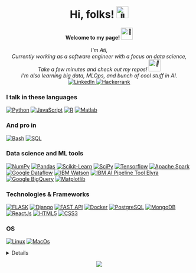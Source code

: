<h1 align="center">Hi, folks! 
      <img src="https://fonts.gstatic.com/s/e/notoemoji/latest/1f44b/512.gif" alt="👋" width="32" height="32">
</h1>

<p align="center">
    <b>Welcome to my page!
      <img src="https://fonts.gstatic.com/s/e/notoemoji/latest/1f389/512.gif" alt="🎉" width="32" height="32">
    </b>
    <br><br>
    <i>
        I'm Ati,<br>
        Currently working as a software engineer with a focus on data science,<br>
        Take a few minutes and check out my repos! <img src="https://fonts.gstatic.com/s/e/notoemoji/latest/1f64c/512.gif" alt="🙌" width="32" height="32"><br>
        I'm also learning big data, MLOps, and bunch of cool stuff in AI.
    </i>
    <br>
    <a href="https://www.linkedin.com/in/atefeh-barzideh">
        <img src="https://img.shields.io/badge/LinkedIn-red?style=flat-square&logo=linkedin&logoColor=white" alt="LinkedIn">
    </a>
    <a href="https://www.hackerrank.com/sthcin">
        <img src="https://img.shields.io/badge/Hackerrank-red?style=flat-square&logo=hackerrank&logoColor=white" alt="Hackerrank">
    </a>
</p>

### I talk in these languages
[![Python](https://img.shields.io/badge/Python-black?style=for-the-badge&logo=python)](https://github.com/sthcin)
[![JavaScript](https://img.shields.io/badge/Javascript-black?style=for-the-badge&logo=javascript)](https://github.com/sthciN)
[![R](https://img.shields.io/badge/R-black?style=for-the-badge&logo=r)](https://github.com/sthciN)
[![Matlab](https://img.shields.io/badge/Matlab-black?style=for-the-badge&logo=matlab)](https://github.com/sthciN)

### And pro in
[![Bash](https://img.shields.io/badge/bash-black?style=for-the-badge&logo=gnu-bash&logoColor=white)](https://github.com/sthciN)
[![SQL](https://img.shields.io/badge/sql-black?style=for-the-badge&logo=postgresql&logoColor=white)](https://github.com/sthciN)

### Data science and ML tools
[![NumPy](https://img.shields.io/badge/numpy-black?style=for-the-badge&logo=numpy)](https://github.com/sthciN)
[![Pandas](https://img.shields.io/badge/pandas-black?style=for-the-badge&logo=pandas)](https://github.com/sthciN)
[![Scikit-Learn](https://img.shields.io/badge/scikit--learn-black?style=for-the-badge&logo=scikit-learn)](https://github.com/sthciN)
[![SciPy](https://img.shields.io/badge/SciPy-black?style=for-the-badge&logo=scipy)](https://github.com/sthciN)
[![Tensorflow](https://img.shields.io/badge/TensorFlow-black?style=for-the-badge&logo=tensorflow)](https://github.com/sthciN)
[![Apache Spark](https://img.shields.io/badge/Apache_Spark-black?style=for-the-badge&logo=apache-spark)](https://github.com/sthciN)
[![Google Dataflow](https://img.shields.io/badge/Dataflow-black?style=for-the-badge&logo=googlecloud)](https://github.com/sthciN)
[![IBM Watson](https://img.shields.io/badge/IBM_Watson-black?style=for-the-badge&logo=ibm)](https://github.com/sthciN)
[![IBM AI Pipeline Tool Elyra](https://img.shields.io/badge/Elyra-black?style=for-the-badge&logo=ibm)](https://github.com/sthciN)
[![Google BigQuery](https://img.shields.io/badge/BigQuery-black?style=for-the-badge&logo=googlecloud)](https://github.com/sthciN)
[![Matplotlib](https://img.shields.io/badge/Matplotlib-black?style=for-the-badge&logo=matplotlib)](https://github.com/sthciN)

### Technologies & Frameworks
[![FLASK](https://img.shields.io/badge/Flask-black?style=for-the-badge&logo=flask)](https://github.com/sthciN)
[![Django](https://img.shields.io/badge/django-black?style=for-the-badge&logo=django)](https://github.com/sthciN)
[![FAST API](https://img.shields.io/badge/FastAPI-black?style=for-the-badge&logo=fastapi)](https://github.com/sthciN)
[![Docker](https://img.shields.io/badge/Docker-black?style=for-the-badge&logo=docker)](https://github.com/sthciN)
[![PostgreSQL](https://img.shields.io/badge/PostgreSQL-black?style=for-the-badge&logo=postgresql)](https://github.com/sthciN)
[![MongoDB](https://img.shields.io/badge/MongoDB-black?style=for-the-badge&logo=mongodb)](https://github.com/sthciN)
[![ReactJs](https://img.shields.io/badge/react-black?style=for-the-badge&logo=react)](https://github.com/sthciN)
[![HTML5](https://img.shields.io/badge/html5-black?style=for-the-badge&logo=html5)](https://hub.docker.com/u/sthciN)
[![CSS3](https://img.shields.io/badge/css3-black?style=for-the-badge&logo=css3)](https://hub.docker.com/u/sthciN)

### OS
[![Linux](https://img.shields.io/badge/linux-black?style=for-the-badge&logo=Linux)](https://github.com/sthciN)
[![MacOs](https://img.shields.io/badge/Macos-black?style=for-the-badge&logo=macos)](https://github.com/sthciN)

<details>
<p align="center">
  <a href="https://github.com/sthciN">
    <img src="http://github-profile-summary-cards.vercel.app/api/cards/profile-details?username=sthciN&theme=transparent" />
  </a>
  <a href="https://github.com/sthciN">
    <img src="https://github-readme-streak-stats.herokuapp.com/?user=sthciN&hide_border=true&card_width=338&theme=transparent" />
  </a>
  <a href="https://github.com/sthciN">
    <img src="http://github-profile-summary-cards.vercel.app/api/cards/stats?username=sthciN&theme=transparent" />
  </a>
  <a href="https://github.com/sthciN">
    <img src="https://github-readme-stats.vercel.app/api/top-langs/?username=sthciN&langs_count=10&exclude_repo=&hide=jupyter%20notebook,vim%20script,cmake,makefile,batchfile,emacs%20lisp,css,html&layout=default&card_width=699&hide_border=true&theme=transparent" />
  </a>
</p>
</details>

<p align="center">
  <a href="https://github.com/sthciN">
    <img src="https://komarev.com/ghpvc/?username=sthciN&color=blue&style=flat" />
  </a>
</p>

